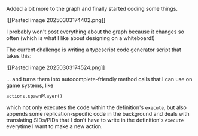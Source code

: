 Added a bit more to the graph and finally started coding some things.

![[Pasted image 20250303174402.png]]

I probably won't post everything about the graph because it changes so often (which is what I like about designing on a whiteboard!)

The current challenge is writing a typescript code generator script that takes this:

![[Pasted image 20250303174524.png]]

... and turns them into autocomplete-friendly method calls that I can use on game systems, like

`actions.spawnPlayer()`

which not only executes the code within the definition's `execute`, but also appends some replication-specific code in the background and deals with translating SIDs/PIDs that I don't have to write in the definition's `execute` everytime I want to make a new action.